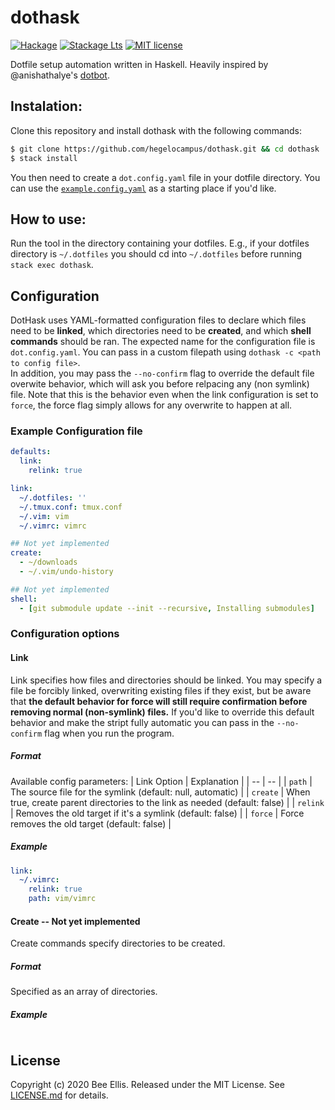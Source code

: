 # dothask

[![Hackage](https://img.shields.io/hackage/v/dothask.svg?logo=haskell)](https://hackage.haskell.org/package/dothask)
[![Stackage Lts](http://stackage.org/package/dothask/badge/lts)](http://stackage.org/lts/package/dothask)
[![MIT license](https://img.shields.io/badge/license-MIT-blue.svg)](LICENSE)

Dotfile setup automation written in Haskell. Heavily inspired by @anishathalye's [dotbot](https://github.com/anishathalye/dotbot).

## Instalation:
Clone this repository and install dothask with the following commands: 
```bash
$ git clone https://github.com/hegelocampus/dothask.git && cd dothask
$ stack install
```

You then need to create a `dot.config.yaml` file in your dotfile directory. You can use the [`example.config.yaml`](example.config.yaml) as a starting place if you'd like.

## How to use:
Run the tool in the directory containing your dotfiles. E.g., if your dotfiles directory is `~/.dotfiles` you should cd into `~/.dotfiles` before running `stack exec dothask`.

## Configuration
DotHask uses YAML-formatted configuration files to declare which files need to be **linked**, which directories need to be **created**, and which **shell commands** should be ran.
The expected name for the configuration file is `dot.config.yaml`. You can pass in a custom filepath using `dothask -c <path to config file>`.  
In addition, you may pass the `--no-confirm` flag to override the default file overwite behavior, which will ask you before relpacing any (non symlink) file. Note that this is the behavior even when the link configuration is set to `force`, the force flag simply allows for any overwrite to happen at all.

### Example Configuration file
```yaml
defaults:
  link:
    relink: true

link:
  ~/.dotfiles: ''
  ~/.tmux.conf: tmux.conf
  ~/.vim: vim
  ~/.vimrc: vimrc

## Not yet implemented
create:
  - ~/downloads
  - ~/.vim/undo-history

## Not yet implemented
shell:
  - [git submodule update --init --recursive, Installing submodules]
```
### Configuration options
#### Link
Link specifies how files and directories should be linked. You may specify a file be forcibly linked, overwriting existing files if they exist, but be aware that **the default behavior for force will still require confirmation before removing normal (non-symlink) files.** If you'd like to override this default behavior and make the stript fully automatic you can pass in the `--no-confirm` flag when you run the program.
##### Format
Available config parameters:
| Link Option | Explanation |
| -- | -- |
| `path` | The source file for the symlink (default: null, automatic) |
| `create` | When true, create parent directories to the link as needed (default: false) |
| `relink` | Removes the old target if it's a symlink (default: false) |
| `force` | Force removes the old target (default: false) |
##### Example
```yaml
link:
  ~/.vimrc:
    relink: true
    path: vim/vimrc
```
#### Create -- Not yet implemented
Create commands specify directories to be created.
##### Format
Specified as an array of directories.
##### Example
```yaml
```
## License
Copyright (c) 2020 Bee Ellis. Released under the MIT License. See [LICENSE.md](license) for details.
